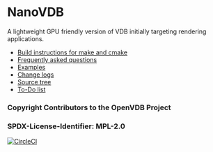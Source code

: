 # NanoVDB
A lightweight GPU friendly version of VDB initially targeting rendering applications.

* [Build instructions for make and cmake](docs/HowToBuild.md)
* [Frequently asked questions](docs/FAQ.md)
* [Examples](docs/HelloWorld.md)
* [Change logs](docs/Changes.md)
* [Source tree](docs/SourceTree.md)
* [To-Do list](docs/ToDo.md)

### Copyright Contributors to the OpenVDB Project
### SPDX-License-Identifier: MPL-2.0

[![CircleCI](https://circleci.com/gh/NVIDIA-Omniverse/NanoVDB.svg?style=svg&circle-token=6c3b9bb166841033a0e0c1a9ee5ac49f73d89152)](https://circleci.com/gh/NVIDIA-Omniverse/NanoVDB)
